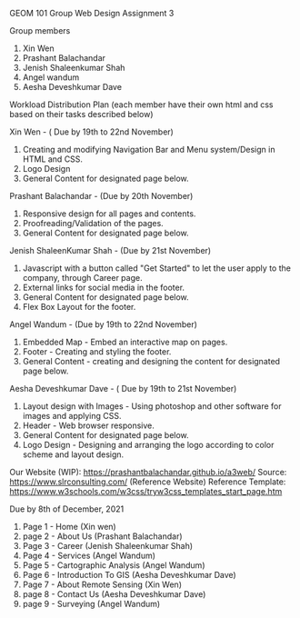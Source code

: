 GEOM 101 Group Web Design Assignment 3

Group members

1. Xin Wen
2. Prashant Balachandar
3. Jenish Shaleenkumar Shah
4. Angel wandum
5. Aesha Deveshkumar Dave

Workload Distribution Plan (each member have their own html and css based on their tasks described below)

Xin Wen - ( Due by 19th to 22nd November)
1. Creating and modifying Navigation Bar and Menu system/Design in HTML and CSS.
2. Logo Design 
3. General Content for designated page below.

Prashant Balachandar - (Due by 20th November)
1. Responsive design for all pages and contents.
2. Proofreading/Validation of the pages.
3. General Content for designated page below.

Jenish ShaleenKumar Shah - (Due by 21st November)
1. Javascript with a button called "Get Started" to let the user apply to the company, through Career page.
2. External links for social media in the footer. 
3. General Content for designated page below.
4. Flex Box Layout for the footer.

Angel Wandum - (Due by 19th to 22nd November)
1. Embedded Map - Embed an interactive map on pages.
2. Footer - Creating and styling the footer.
3. General Content - creating and designing the content for designated page below.

Aesha Deveshkumar Dave - ( Due by 19th to 21st November)
1. Layout design with Images - Using photoshop and other software for images and applying CSS.
2. Header - Web browser responsive.
3. General Content for designated page below.
4. Logo Design - Designing and arranging the logo according to color scheme and layout design.

Our Website (WIP): https://prashantbalachandar.github.io/a3web/
Source: https://www.slrconsulting.com/ (Reference Website)
Reference Template: https://www.w3schools.com/w3css/tryw3css_templates_start_page.htm

Due by 8th of December, 2021
1. Page 1 - Home (Xin wen)
2. page 2 - About Us (Prashant Balachandar)
3. Page 3 - Career (Jenish Shaleenkumar Shah)
4. Page 4 - Services (Angel Wandum)
5. Page 5 - Cartographic Analysis (Angel Wandum)
6. Page 6 - Introduction To GIS (Aesha Deveshkumar Dave)
7. Page 7 - About Remote Sensing (Xin Wen)
8. page 8 - Contact Us (Aesha Deveshkumar Dave)
9. page 9 - Surveying (Angel Wandum)
